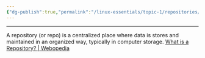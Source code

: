 ```yaml
---
{"dg-publish":true,"permalink":"/linux-essentials/topic-1/repositories/","noteIcon":""}
---
```


---
A repository (or repo) is a centralized place where data is stores and maintained in an organized way, typically in computer storage.
[What is a Repository? | Webopedia](https://www.webopedia.com/definitions/repository/)
